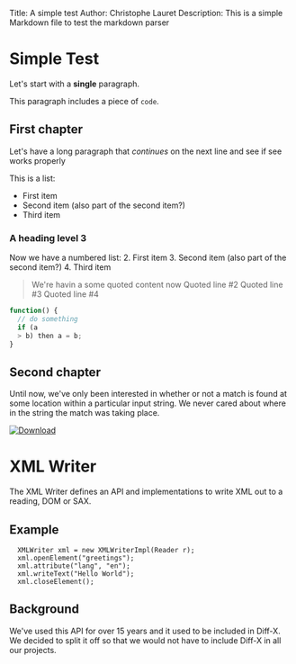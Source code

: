 
Title: A simple test
Author: Christophe Lauret
Description: This is a simple Markdown file to test the markdown parser 


Simple Test
===========

Let's start with a **single** paragraph.

This paragraph includes a piece of `code`.

First chapter
-------------

Let's have a long paragraph that *continues* on the next line and see if see works
properly 

This is a list:
 * First item
 * Second item
   (also part of the second item?)
 * Third item

### A heading level 3


Now we have a numbered list:
 2. First item
 3. Second item
   (also part of the second item?)
 4. Third item

> We're havin a some quoted content now
> Quoted line #2
> Quoted line #3
> Quoted line #4

```javascript
function() {
  // do something
  if (a
  > b) then a = b;
}
```

Second chapter
--------------

Until now, we've only been interested in whether or not a match is found at some location within a particular input string. We never cared about where in the string the match was taking place.
















[ ![Download](https://api.bintray.com/packages/pageseeder/maven/xmlwriter/images/download.svg) ](https://bintray.com/pageseeder/maven/xmlwriter/_latestVersion)

# XML Writer

The XML Writer defines an API and implementations to write XML out to a reading, DOM or SAX.

## Example

```
  XMLWriter xml = new XMLWriterImpl(Reader r);
  xml.openElement("greetings");
  xml.attribute("lang", "en");
  xml.writeText("Hello World");
  xml.closeElement();
```

## Background

We've used this API for over 15 years and it used to be included in Diff-X.
We decided to split it off so that we would not have to include Diff-X in all our projects.





